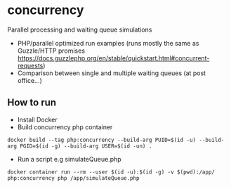 # concurrency
Parallel processing and waiting queue simulations

- PHP/parallel optimized run examples (runs mostly the same as Guzzle/HTTP promises https://docs.guzzlephp.org/en/stable/quickstart.html#concurrent-requests)
- Comparison between single and multiple waiting queues (at post office...)

## How to run

- Install Docker
- Build concurrency php container
```
docker build --tag php:concurrency --build-arg PUID=$(id -u) --build-arg PGID=$(id -g) --build-arg USER=$(id -un) .
```
- Run a script e.g simulateQueue.php
```
docker container run --rm --user $(id -u):$(id -g) -v $(pwd):/app/ php:concurrency php /app/simulateQueue.php
```
